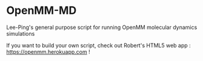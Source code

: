 OpenMM-MD
=========

Lee-Ping's general purpose script for running OpenMM molecular dynamics simulations

If you want to build your own script, check out Robert's HTML5 web app : https://openmm.herokuapp.com !
